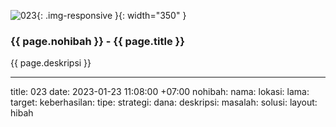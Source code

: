 ![023](/static/img/hibahcms/023.png){: .img-responsive }{: width="350" }

### {{ page.nohibah }} - {{ page.title }}

{{ page.deskripsi }}

---
title: 023
date: 2023-01-23 11:08:00 +07:00
nohibah:
nama:
lokasi:
lama:
target:
keberhasilan:
tipe:
strategi:
dana:
deskripsi:
masalah:
solusi:
layout: hibah
